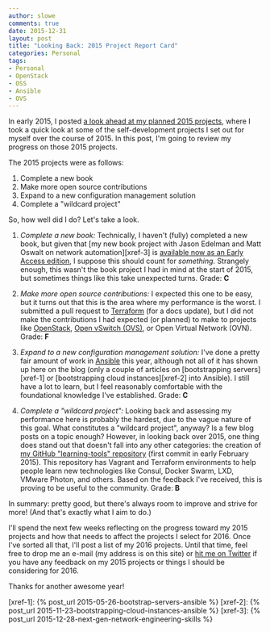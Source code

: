 ```yaml
---
author: slowe
comments: true
date: 2015-12-31
layout: post
title: "Looking Back: 2015 Project Report Card"
categories: Personal
tags:
- Personal
- OpenStack
- OSS
- Ansible
- OVS
---
```


In early 2015, I posted [a look ahead at my planned 2015 projects][link-1], where I took a quick look at some of the self-development projects I set out for myself over the course of 2015. In this post, I'm going to review my progress on those 2015 projects.

The 2015 projects were as follows:

1. Complete a new book
2. Make more open source contributions
3. Expand to a new configuration management solution
4. Complete a "wildcard project"

So, how well did I do? Let's take a look.

1. _Complete a new book:_ Technically, I haven't (fully) completed a new book, but given that [my new book project with Jason Edelman and Matt Oswalt on network automation][xref-3] is [available now as an Early Access edition][link-6], I suppose this should count for _something_. Strangely enough, this wasn't the book project I had in mind at the start of 2015, but sometimes things like this take unexpected turns. Grade: **C**

2. _Make more open source contributions:_ I expected this one to be easy, but it turns out that this is the area where my performance is the worst. I submitted a pull request to [Terraform][link-5] (for a docs update), but I did not make the contributions I had expected (or planned) to make to projects like [OpenStack][link-4], [Open vSwitch (OVS)][link-3], or Open Virtual Network (OVN). Grade: **F**

3. _Expand to a new configuration management solution:_ I've done a pretty fair amount of work in [Ansible][link-2] this year, although not all of it has shown up here on the blog (only a couple of articles on [bootstrapping servers][xref-1] or [bootstrapping cloud instances][xref-2] into Ansible). I still have a lot to learn, but I feel reasonably comfortable with the foundational knowledge I've established. Grade: **C**

4. _Complete a "wildcard project":_ Looking back and assessing my performance here is probably the hardest, due to the vague nature of this goal. What constitutes a "wildcard project", anyway? Is a few blog posts on a topic enough? However, in looking back over 2015, one thing does stand out that doesn't fall into any other categories: the creation of [my GitHub "learning-tools" repository][link-7] (first commit in early February 2015). This repository has Vagrant and Terraform environments to help people learn new technologies like Consul, Docker Swarm, LXD, VMware Photon, and others. Based on the feedback I've received, this is proving to be useful to the community. Grade: **B**

In summary: pretty good, but there's always room to improve and strive for more! (And that's exactly what I aim to do.)

I'll spend the next few weeks reflecting on the progress toward my 2015 projects and how that needs to affect the projects I select for 2016. Once I've sorted all that, I'll post a list of my 2016 projects. Until that time, feel free to drop me an e-mail (my address is on this site) or [hit me on Twitter][link-8] if you have any feedback on my 2015 projects or things I should be considering for 2016.

Thanks for another awesome year!



[link-1]: http://blog.scottlowe.org/2015/01/16/looking-ahead-2015-projects/
[link-2]: http://www.ansible.com/
[link-3]: http://openvswitch.org/
[link-4]: http://www.openstack.org/
[link-5]: https://terraform.io/
[link-6]: http://shop.oreilly.com/product/0636920042082.do
[link-7]: https://github.com/lowescott/learning-tools
[link-8]: https://twitter.com/scott_lowe
[xref-1]: {% post_url 2015-05-26-bootstrap-servers-ansible %}
[xref-2]: {% post_url 2015-11-23-bootstrapping-cloud-instances-ansible %}
[xref-3]: {% post_url 2015-12-28-next-gen-network-engineering-skills %}
